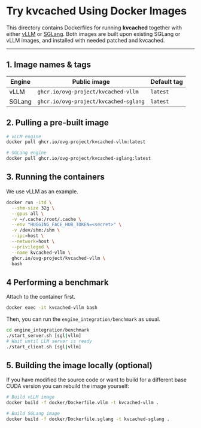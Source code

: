 # Try kvcached Using Docker Images

This directory contains Dockerfiles for running **kvcached** together with either [vLLM](https://github.com/vllm-project/vllm) or [SGLang](https://github.com/lm-sys/sglang). Both images are built upon existing SGLang or vLLM images, and installed with needed patched and kvcached.

---

## 1. Image names & tags

| Engine | Public image | Default tag |
| ------ | ------------ | ----------- |
| vLLM   | `ghcr.io/ovg-project/kvcached-vllm`     | `latest` |
| SGLang | `ghcr.io/ovg-project/kvcached-sglang`   | `latest` |

## 2. Pulling a pre-built image

```bash
# vLLM engine
docker pull ghcr.io/ovg-project/kvcached-vllm:latest

# SGLang engine
docker pull ghcr.io/ovg-project/kvcached-sglang:latest
```

## 3. Running the containers

We use vLLM as an example.

```bash
docker run -itd \
  --shm-size 32g \
  --gpus all \
  -v ~/.cache:/root/.cache \
  --env "HUGGING_FACE_HUB_TOKEN=<secret>" \
  -v /dev/shm:/shm \
  --ipc=host \
  --network=host \
  --privileged \
  --name kvcached-vllm \
  ghcr.io/ovg-project/kvcached-vllm \
  bash
```

## 4 Performing a benchmark

Attach to the container first.

```bash
docker exec -it kvcached-vllm bash
```

Then, you can run the `engine_integration/benchmark` as usual.

```bash
cd engine_integration/benchmark
./start_server.sh [sgl|vllm]
# Wait until LLM server is ready
./start_client.sh [sgl|vllm]
```

## 5. Building the image locally (optional)

If you have modified the source code or want to build for a different base CUDA version you can rebuild the image yourself:

```bash
# Build vLLM image
docker build -f docker/Dockerfile.vllm -t kvcached-vllm .

# Build SGLang image
docker build -f docker/Dockerfile.sglang -t kvcached-sglang .
```
